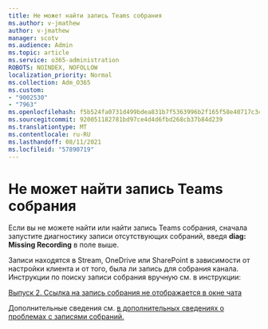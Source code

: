 ```yaml
---
title: Не может найти запись Teams собрания
ms.author: v-jmathew
author: v-jmathew
manager: scotv
ms.audience: Admin
ms.topic: article
ms.service: o365-administration
ROBOTS: NOINDEX, NOFOLLOW
localization_priority: Normal
ms.collection: Adm_O365
ms.custom:
- "9002530"
- "7963"
ms.openlocfilehash: f5b524fa0731d499bdea831b7f5363996b2f165f58e40717c3ca8a22dc264397
ms.sourcegitcommit: 920051182781bd97ce4d4d6fbd268cb37b84d239
ms.translationtype: MT
ms.contentlocale: ru-RU
ms.lasthandoff: 08/11/2021
ms.locfileid: "57890719"
---
```

# <a name="cant-find-the-teams-meeting-recording"></a>Не может найти запись Teams собрания

Если вы не можете найти или найти запись Teams собрания, сначала запустите диагностику записи отсутствующих собраний, введя **diag: Missing Recording** в поле выше. 

Записи находятся в Stream, OneDrive или SharePoint в зависимости от настройки клиента и от того, была ли запись для собрания канала. Инструкции по поиску записи собрания вручную см. в инструкции: 

[Выпуск 2. Ссылка на запись собрания не отображается в окне чата](https://docs.microsoft.com/microsoftteams/troubleshoot/meetings/troubleshoot-meeting-recording-issues#issue-2-the-meeting-recording-link-isnt-visible-in-a-chat-window)

Дополнительные сведения см. [в дополнительных сведениях о проблемах с записями собраний.](https://docs.microsoft.com/microsoftteams/troubleshoot/meetings/troubleshoot-meeting-recording-issues)
